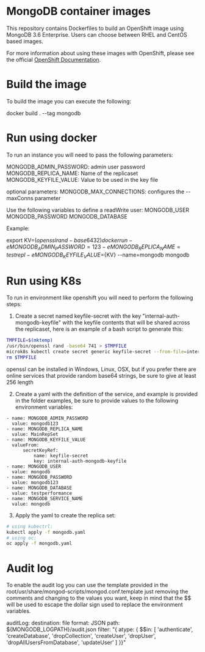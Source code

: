 MongoDB container images
=====================

This repository contains Dockerfiles to build an OpenShift image using MongoDB 3.6 Enterprise.
Users can choose between RHEL and CentOS based images.

For more information about using these images with OpenShift, please see the
official [OpenShift Documentation](https://docs.okd.io/latest/using_images/db_images/mongodb.html).

Build the image
================

To build the image you can execute the following:

docker build . --tag mongodb

Run using docker
===============

To run an instance you will need to pass the following parameters:

MONGODB_ADMIN_PASSWORD: admin user password
MONGODB_REPLICA_NAME: Name of the replicaset
MONGODB_KEYFILE_VALUE: Value to be used in the key file

optional parameters:
MONGODB_MAX_CONNECTIONS: configures the --maxConns parameter

Use the following variables to define a readWrite user:
MONGODB_USER
MONGODB_PASSWORD
MONGODB_DATABASE

Example:

export KV=$(openssl rand -base64 32)
docker run -e MONGODB_ADMIN_PASSWORD=123 -e MONGODB_REPLICA_NAME=testrepl -e MONGODB_KEYFILE_VALUE=${KV} --name=mongodb mongodb


Run using K8s
===============

To run in environment like openshift you will need to perform the following steps:

1. Create a secret named keyfile-secret with the key "internal-auth-mongodb-keyfile" with the keyfile contents that will be shared across the replicaset, here is an example of a bash script to generate this:

```bash
TMPFILE=$(mktemp)
/usr/bin/openssl rand -base64 741 > $TMPFILE
microk8s kubectl create secret generic keyfile-secret --from-file=internal-auth-mongodb-keyfile=$TMPFILE
rm $TMPFILE
```

openssl can be installed in Windows, Linux, OSX, but if you prefer there are online services that provide random base64 strings, be sure to give at least 256 length

2. Create a yaml with the definition of the service, and example is provided in the folder examples, be sure to provide values to the following environment variables:
  
```
- name: MONGODB_ADMIN_PASSWORD
  value: mongodb123
- name: MONGODB_REPLICA_NAME
  value: MainRepSet
- name: MONGODB_KEYFILE_VALUE
  valueFrom:
	  secretKeyRef:
		  name: keyfile-secret
		  key: internal-auth-mongodb-keyfile
- name: MONGODB_USER
  value: mongodb
- name: MONGODB_PASSWORD
  value: mongodb123
- name: MONGODB_DATABASE
  value: testperformance
- name: MONGODB_SERVICE_NAME
  value: mongodb
```

3. Apply the yaml to create the replica set:

```bash
# using kubectrl:
kubectl apply -f mongodb.yaml
# using oc:
oc apply -f mongodb.yaml
```

Audit log
=========

To enable the audit log you can use the template provided in the root/usr/share/mongod-scripts/mongod.conf.template just 
removing the comments and changing to the values you want, keep in mind that the $$ will be used to escape the dollar sign 
used to replace the environment variables.


auditLog:
    destination: file
    format: JSON
    path: ${MONGODB_LOGPATH}/audit.json
    filter: "{ atype: { $$in: [ 'authenticate', 'createDatabase', 'dropCollection', 'createUser', 'dropUser', 'dropAllUsersFromDatabase', 'updateUser' ] }}"

